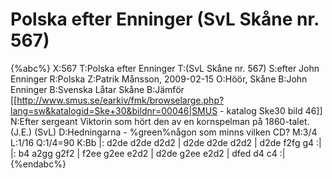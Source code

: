 # Polska efter Enninger (SvL Skåne nr. 567)

{%abc%}
X:567
T:Polska efter Enninger
T:(SvL Skåne nr. 567)
S:efter John Enninger
R:Polska
Z:Patrik Månsson, 2009-02-15
O:Höör, Skåne
B:John Enninger
B:Svenska Låtar Skåne
B:Jämför [[http://www.smus.se/earkiv/fmk/browselarge.php?lang=sw&katalogid=Ske+30&bildnr=00046|SMUS - katalog Ske30 bild 46]]
N:Efter sergeant Viktorin som hört den av en kornspelman på 1860-talet. (J.E.) (SvL)
D:Hedningarna - %green%någon som minns vilken CD?
M:3/4
L:1/16
Q:1/4=90
K:Bb
|: d2de d2de d2d2 | d2de d2de d2d2 | d2de f2fg g4 :|
|: b4 a2gg g2f2 | f2ee g2ee e2d2 | d2de g2ee e2d2 | dfed d4 c4 :|
{%endabc%}
